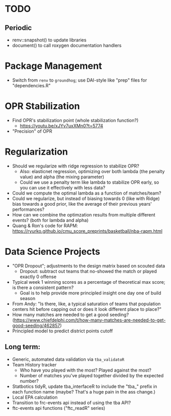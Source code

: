 # TODO

## Periodic
- renv::snapshot() to update libraries
- document() to call roxygen documentation handlers
 
# Package Management
- Switch from `renv` to `groundhog`; use DAI-style like "prep" files for "dependencies.R"

# OPR Stabilization
- Find OPR's stabilization point (whole stabilization function?)
    - https://youtu.be/xJYv7uxXMn0?t=5774
- "Precision" of OPR

# Regularization
- Should we regularize with ridge regression to stabilize OPR?
    - Also: elasticnet regression, optimizing over both lambda (the penalty value) and alpha (the mixing parameter)
    - Could we use a penalty term like lambda to stabilize OPR early, so you can use it effectively with less data?
- Could we compute the optimal lambda as a function of matches/team?
- Could we regularize, but instead of biasing towards 0 (like with Ridge) bias towards a good prior, like the average of their previous years' performances?
- How can we combine the optimzation results from multiple different events? (both for lambda and alpha)
- Quang & Ron's code for RAPM: https://ryurko.github.io/cmu_score_preprints/basketball/nba-rapm.html

# Data Science Projects
- "OPR Dropout"; adjustments to the design matrix based on scouted data
    - Dropout: subtract out teams that no-showed the match or played exactly 0 offense
- Typical week 1 winning scores as a percentage of theoretical max score; is there a consistent pattern?
    - Goal is to help provide more principled insight one day one of build season
- From Andy: "Is there, like, a typical saturation of teams that population centers hit before capping out or does it look different place to place?"
- How many matches are needed to get a good seeding? (https://www.chiefdelphi.com/t/how-many-matches-are-needed-to-get-good-seeding/462857)
- Principled model to predict district points cutoff

## Long term:
- Generic, automated data validation via `tba_validatoR`
- Team History tracker
    - Who have you played with the most? Played against the most?
    - Number of matches you've played together divided by the expected number?
- Statbotics tidyR, update tba_interfaceR to include the "tba_" prefix in each function name (maybe? That's a huge pain in the ass change.)
- Local EPA calculation
- Transition to frc-events api instead of using the tba API? 
- ftc-events api functions ("ftc_readR" series)
